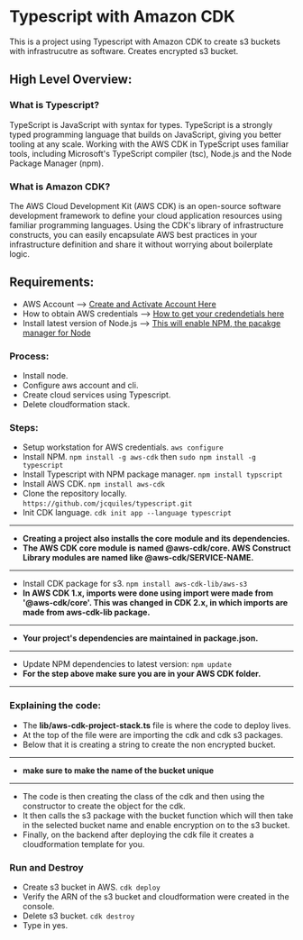 # Typescript with Amazon CDK
This is a project using Typescript with Amazon CDK to create s3 buckets with infrastrucutre as software. Creates encrypted s3 bucket.  

## High Level Overview:

### What is Typescript?
TypeScript is JavaScript with syntax for types. TypeScript is a strongly typed programming language that builds on JavaScript, giving you better tooling at any scale. Working with the AWS CDK in TypeScript uses familiar tools, including Microsoft's TypeScript compiler (tsc), Node.js and the Node Package Manager (npm).

### What is Amazon CDK?
The AWS Cloud Development Kit (AWS CDK) is an open-source software development framework to define your cloud application resources using familiar programming languages. Using the CDK's library of infrastructure constructs, you can easily encapsulate AWS best practices in your infrastructure definition and share it without worrying about boilerplate logic.

## Requirements:

* AWS Account --> [Create and Activate Account Here](https://aws.amazon.com/premiumsupport/knowledge-center/create-and-activate-aws-account/)
* How to obtain AWS credentials --> [How to get your credendetials here](https://docs.aws.amazon.com/general/latest/gr/aws-sec-cred-types.html)
* Install latest version of Node.js --> [This will enable NPM, the pacakge manager for Node](https://nodejs.dev/learn/how-to-install-nodejs)

### Process: 

* Install node.
* Configure aws account and cli.
* Create cloud services using Typescript.
* Delete cloudformation stack.

### Steps:

* Setup workstation for AWS credentials. `aws configure`
* Install NPM. `npm install -g aws-cdk` then `sudo npm install -g typescript`
* Install Typescript with NPM package manager. `npm install typscript`
* Install AWS CDK. `npm install aws-cdk`
* Clone the repository locally. `https://github.com/jcquiles/typescript.git`
* Init CDK language.  `cdk init app --language typescript`
---------------------------------------------------------------------------------
* **Creating a project also installs the core module and its dependencies.**
* **The AWS CDK core module is named @aws-cdk/core. AWS Construct Library modules are named like @aws-cdk/SERVICE-NAME.**
---------------------------------------------------------------------------------
* Install CDK package for s3. `npm install aws-cdk-lib/aws-s3`
* **In AWS CDK 1.x, imports were done using import were made from '@aws-cdk/core'. This was changed in CDK 2.x, in which imports are made from aws-cdk-lib package.**
----------------------------------------------------------------------------------
* **Your project's dependencies are maintained in package.json.**
----------------------------------------------------------------------------------
* Update NPM dependencies to latest version: `npm update`
* **For the step above make sure you are in your AWS CDK folder.**
----------------------------------------------------------------------------------
### Explaining the code:
* The **lib/aws-cdk-project-stack.ts** file is where the code to deploy lives.
* At the top of the file were are importing the cdk and cdk s3 packages.
* Below that it is creating a string to create the non encrypted bucket.
----------------------------------------------------------------------------------
* **make sure to make the name of the bucket unique**
----------------------------------------------------------------------------------
* The code is then creating the class of the cdk and then using the constructor to create the object for the cdk.
* It then calls the s3 package with the bucket function which will then take in the selected bucket name and enable encryption on to the s3 bucket.
* Finally, on the backend after deploying the cdk file it creates a cloudformation template for you.

### Run and Destroy
* Create s3 bucket in AWS. `cdk deploy`
* Verify the ARN of the s3 bucket and cloudformation were created in the console.
* Delete s3 bucket. `cdk destroy`
* Type in yes.